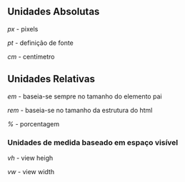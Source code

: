 
## Unidades Absolutas

*px* - pixels

*pt* - definição de fonte

*cm* - centímetro 


## Unidades Relativas

*em* - baseia-se sempre no tamanho do elemento pai

*rem* - baseia-se no tamanho da estrutura do html

*%* - porcentagem

### Unidades de medida baseado em espaço visível

*vh* - view heigh 

*vw* - view width 